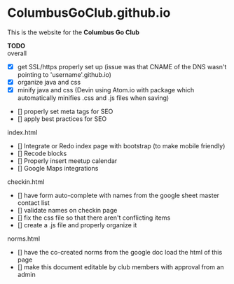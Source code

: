 # ColumbusGoClub.github.io

This is the website for the **Columbus Go Club**

**TODO**  
overall  
- [x] get SSL/https properly set up (issue was that CNAME of the DNS wasn't pointing to 'username'.github.io)
- [x] organize java and css
- [x] minify java and css (Devin using Atom.io with package which automatically minifies .css and .js files when saving)
- [] properly set meta tags for SEO
- [] apply best practices for SEO  

index.html  
- [] Integrate or Redo index page with bootstrap (to make mobile friendly)
- [] Recode blocks
- [] Properly insert meetup calendar
- [] Google Maps integrations  

checkin.html  
- [] have form auto-complete with names from the google sheet master contact list
- [] validate names on checkin page
- [] fix the css file so that there aren't conflicting items
- [] create a .js file and properly organize it  

norms.html  
- [] have the co-created norms from the google doc load the html of this page
- [] make this document editable by club members with approval from an admin  
